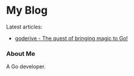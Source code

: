# My Blog

Latest articles:

- [goderive - The quest of bringing magic to Go!](goderive.md)

### About Me

A Go developer.